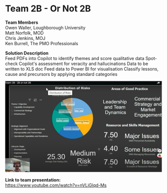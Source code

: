 # Team 2B - Or Not 2B

**Team Members**   
Owen Waller, Loughborough University  
Matt Norfolk, MOD  
Chris Jenkins, MOJ  
Ken Burrell, The PMO Professionals  

**Solution Description**  
Feed PDFs into Copilot to identify themes and score qualitative data
Spot-check Copilot's assessment for veracity and hallucinations
Data to be written to XLS doc
Feed data to Power BI for visualisation
Classify lessons, cause and precursors by applying standard categories


![alt text](https://github.com/Projecting-Success-Solutions-Portal/Hack-23/blob/main/Challenge%202/Team%202B%20(or%20not%202B)/Team%202B%20screengrab.png)


**Link to team presentation:**  
https://www.youtube.com/watch?v=nVLjGlqd-Ms
